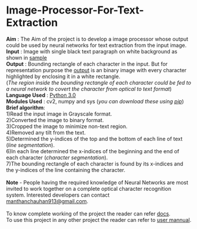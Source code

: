 # Image-Processor-For-Text-Extraction
<b>Aim</b> : The Aim of the project is to develop a image processor whose output could be used by neural networks for text extraction from the input image.<br />
<b>Input</b> : Image with single black text paragraph on white background as shown in [sample](sample_image.jpg)<br />
<b>Output</b> : Bounding rectangle of each character in the input. But for representation purpose the [output](output.jpg) is an binary image with every character highlighted by enclosing it in a white rectangle.<br />
(<i>The region inside the bounding rectangle of each character could be fed to a neural network to covert the character from optical to text format</i>)<br />
<b>Language Used</b> : [Python 3.0](https://www.python.org/download/releases/3.0/)<br />
<b>Modules Used</b> : cv2, numpy and sys (<i>you can download these using [pip](https://packaging.python.org/tutorials/installing-packages/)</i>)<br />
<b>Brief algorithm</b>:<br />
1)Read the input image in Grayscale format.<br />
2)Converted the image to binary format.<br />
3)Cropped the image to minimize non-text region.<br />
4)Removed any tilt from the text.<br />
5)Determined the y-indices of the top and the bottom of each line of text (<i>line segmentation</i>).<br />
6)In each line determined the x-indices of the beginning and the end of each character (<i>character segmentation</i>).<br />
7)The bounding rectangle of each character is found by its x-indices and the y-indices of the line containing the character.<br /><br />
<b>Note</b> - People having the required knowledge of Neural Networks are most invited to work together on a complete optical character recognition system. Interested developers can contact manthanchauhan913@gmail.com.<br /><br />
To know complete working of the project the reader can refer [docs](complete_docs).<br />
To use this project in any other project the reader can refer to [user mannual](user_mannual).<br />


 
	

